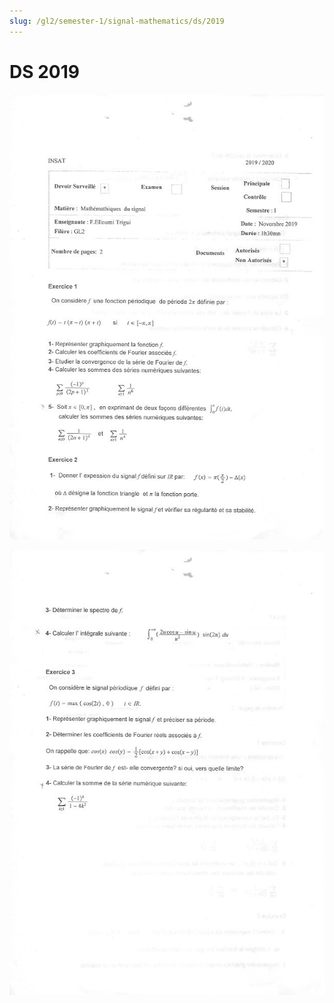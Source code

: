 ```yaml
---
slug: /gl2/semester-1/signal-mathematics/ds/2019
---
```


# DS 2019

![1](assets/2019-1.jpg)

![2](assets/2019-2.jpg)
